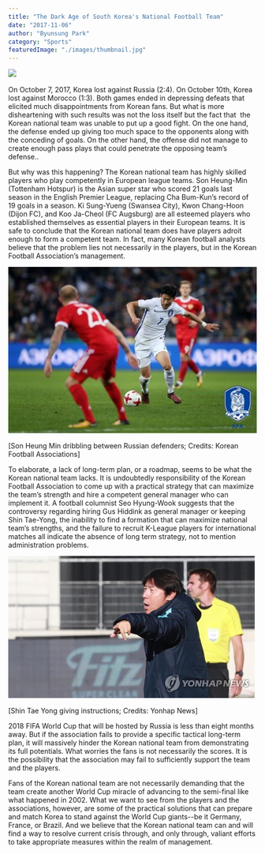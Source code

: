 ```yaml
---
title: "The Dark Age of South Korea's National Football Team"
date: "2017-11-06"
author: "Byunsung Park"
category: "Sports"
featuredImage: "./images/thumbnail.jpg"
---
```


![](/images/thumbnail.jpg)

On October 7, 2017, Korea lost against Russia (2:4). On October 10th, Korea lost against Morocco (1:3). Both games ended in depressing defeats that elicited much disappointments from Korean fans. But what is more disheartening with such results was not the loss itself but the fact that  the Korean national team was unable to put up a good fight. On the one hand, the defense ended up giving too much space to the opponents along with the conceding of goals. On the other hand, the offense did not manage to create enough pass plays that could penetrate the opposing team’s defense..

But why was this happening? The Korean national team has highly skilled players who play competently in European league teams. Son Heung-Min (Tottenham Hotspur) is the Asian super star who scored 21 goals last season in the English Premier League, replacing Cha Bum-Kun’s record of 19 goals in a season. Ki Sung-Yueng (Swansea City), Kwon Chang-Hoon (Dijon FC), and Koo Ja-Cheol (FC Augsburg) are all esteemed players who established themselves as essential players in their European teams. It is safe to conclude that the Korean national team does have players adroit enough to form a competent team. In fact, many Korean football analysts believe that the problem lies not necessarily in the players, but in the Korean Football Association’s management.

![son heung min](./images/son-heung-min.jpg)

\[Son Heung Min dribbling between Russian defenders; Credits: Korean Football Associations\]

To elaborate, a lack of long-term plan, or a roadmap, seems to be what the Korean national team lacks. It is undoubtedly responsibility of the Korean Football Association to come up with a practical strategy that can maximize the team’s strength and hire a competent general manager who can implement it. A football columnist Seo Hyung-Wook suggests that the controversy regarding hiring Gus Hiddink as general manager or keeping Shin Tae-Yong, the inability to find a formation that can maximize national team’s strengths, and the failure to recruit K-League players for international matches all indicate the absence of long term strategy, not to mention administration problems.

![Shin Tae Yong giving instructions](./images/Shin-Tae-Yong-giving-instructions.jpg)

\[Shin Tae Yong giving instructions; Credits: Yonhap News\]

2018 FIFA World Cup that will be hosted by Russia is less than eight months away. But if the association fails to provide a specific tactical long-term plan, it will massively hinder the Korean national team from demonstrating its full potentials. What worries the fans is not necessarily the scores. It is the possibility that the association may fail to sufficiently support the team and the players.

Fans of the Korean national team are not necessarily demanding that the team create another World Cup miracle of advancing to the semi-final like what happened in 2002. What we want to see from the players and the associations, however, are some of the practical solutions that can prepare and match Korea to stand against the World Cup giants--be it Germany, France, or Brazil. And we believe that the Korean national team can and will find a way to resolve current crisis through, and only through, valiant efforts to take appropriate measures within the realm of management.
